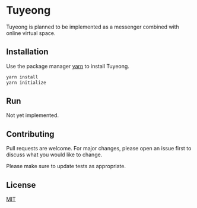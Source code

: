 # Tuyeong

Tuyeong is planned to be implemented as a messenger combined with online virtual space.

## Installation

Use the package manager [yarn](https://yarnpkg.com/) to install Tuyeong.

```bash
yarn install
yarn initialize
```

## Run

Not yet implemented.

## Contributing

Pull requests are welcome. For major changes, please open an issue first to discuss what you would like to change.

Please make sure to update tests as appropriate.

## License

[MIT](https://choosealicense.com/licenses/mit/)
